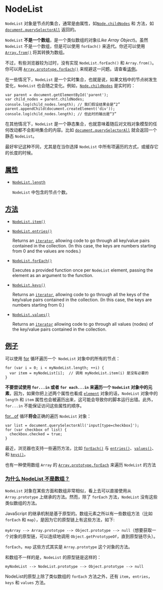 # NodeList

`NodeList` 对象是节点的集合，通常是由属性，如[`Node.childNodes`](https://developer.mozilla.org/zh-CN/docs/Web/API/Node/childNodes) 和 方法，如[`document.querySelectorAll`](https://developer.mozilla.org/zh-CN/docs/Web/API/Document/querySelectorAll) 返回的。

`NodeList` **不是一个数组**，是一个类似数组的对象(*Like Array Object*)。虽然 `NodeList` 不是一个数组，但是可以使用 `forEach()` 来迭代。你还可以使用 [`Array.from()`](https://developer.mozilla.org/zh-CN/docs/Web/JavaScript/Reference/Global_Objects/Array/from) 将其转换为数组。

不过，有些浏览器较为过时，没有实现 `NodeList.forEach()` 和 `Array.from()`。你可以用 [`Array.prototype.forEach()`](https://developer.mozilla.org/zh-CN/docs/Web/JavaScript/Reference/Global_Objects/Array/forEach) 来规避这一问题。请查看[该例](https://developer.mozilla.org/zh-CN/docs/Web/API/NodeList#example)。

在一些情况下，`NodeList` 是一个实时集合，也就是说，如果文档中的节点树发生变化，`NodeList` 也会随之变化。例如，[`Node.childNodes`](https://developer.mozilla.org/zh-CN/docs/Web/API/Node/childNodes) 是实时的：

```
var parent = document.getElementById('parent');
var child_nodes = parent.childNodes;
console.log(child_nodes.length); // 我们假设结果会是“2”
parent.appendChild(document.createElement('div'));
console.log(child_nodes.length); // 但此时的输出是“3”
```

在其他情况下，`NodeList` 是一个静态集合，也就意味着随后对文档对象模型的任何改动都不会影响集合的内容。比如 [`document.querySelectorAll`](https://developer.mozilla.org/zh-CN/docs/Web/API/Document/querySelectorAll) 就会返回一个静态 `NodeList`。

最好牢记这种不同，尤其是在当你选择 `NodeList` 中所有项遍历的方式，或缓存它的长度的时候。

## [属性](https://developer.mozilla.org/zh-CN/docs/Web/API/NodeList#属性)

- [`NodeList.length`](https://developer.mozilla.org/zh-CN/docs/Web/API/NodeList/length)

  `NodeList` 中包含的节点个数。

## [方法](https://developer.mozilla.org/zh-CN/docs/Web/API/NodeList#方法)

- [`NodeList.item()`](https://developer.mozilla.org/zh-CN/docs/Web/API/NodeList/item)

- [`NodeList.entries()`](https://developer.mozilla.org/zh-CN/docs/Web/API/NodeList/entries)

  Returns an [`iterator`](https://developer.mozilla.org/zh-CN/docs/Web/JavaScript/Reference/Iteration_protocols), allowing code to go through all key/value pairs contained in the collection. (In this case, the keys are numbers starting from 0 and the values are nodes.)

- [`NodeList.forEach()`](https://developer.mozilla.org/zh-CN/docs/Web/API/NodeList/forEach)

  Executes a provided function once per `NodeList` element, passing the element as an argument to the function.

- [`NodeList.keys()`](https://developer.mozilla.org/zh-CN/docs/Web/API/NodeList/keys)

  Returns an [`iterator`](https://developer.mozilla.org/zh-CN/docs/Web/JavaScript/Reference/Iteration_protocols), allowing code to go through all the keys of the key/value pairs contained in the collection. (In this case, the keys are numbers starting from 0.)

- [`NodeList.values()`](https://developer.mozilla.org/zh-CN/docs/Web/API/NodeList/values)

  Returns an [`iterator`](https://developer.mozilla.org/zh-CN/docs/Web/JavaScript/Reference/Iteration_protocols) allowing code to go through all values (nodes) of the key/value pairs contained in the collection.

## [例子](https://developer.mozilla.org/zh-CN/docs/Web/API/NodeList#例子)

可以使用 [for](https://developer.mozilla.org/zh-CN/docs/Web/JavaScript/Reference/Statements/for) 循环遍历一个` NodeList` 对象中的所有的节点：

```
for (var i = 0; i < myNodeList.length; ++i) {
  var item = myNodeList[i];  // 调用 myNodeList.item(i) 是没有必要的
}
```

**不要尝试使用 `for...in` 或者 `for each...in` 来遍历一个 `NodeList` 对象中的元素**，因为，如果你把上述两个属性也看成 [`element`](https://developer.mozilla.org/zh-CN/docs/Web/API/Element) 对象的话，`NodeList` 对象中的 `length` 和 `item` 属性也会被遍历出来，这可能会导致你的脚本运行出错。此外，`for...in` 不能保证访问这些属性的顺序。

[for...of](https://developer.mozilla.org/zh-CN/docs/Web/JavaScript/Reference/Statements/for...of) 循环**将会**正确的遍历 `NodeList` 对象：

```
var list = document.querySelectorAll('input[type=checkbox]');
for (var checkbox of list) {
  checkbox.checked = true;
}
```

最近，浏览器也支持一些遍历方法，比如 [`forEach()`](https://developer.mozilla.org/zh-CN/docs/Web/API/NodeList/forEach) 与 [`entries()`](https://developer.mozilla.org/zh-CN/docs/Web/API/NodeList/entries)、[`values()`](https://developer.mozilla.org/zh-CN/docs/Web/API/NodeList/values)、和 [`keys()`](https://developer.mozilla.org/zh-CN/docs/Web/API/NodeList/keys)。

也有一种使用数组 `Array` 的 [`Array.prototype.forEach`](https://developer.mozilla.org/zh-CN/docs/Web/JavaScript/Reference/Global_Objects/Array/forEach) 来遍历 `NodeList` 的方法

### [为什么 NodeList 不是数组？](https://developer.mozilla.org/zh-CN/docs/Web/API/NodeList#为什么_nodelist_不是数组？)

`NodeList` 对象在某些方面和数组非常相似，看上去可以直接使用从 `Array.prototype` 上继承的方法。然而，除了 `forEach` 方法，`NodeList` 没有这些类似数组的方法。

JavaScript 的继承机制是基于原型的。数组元素之所以有一些数组方法（比如 `forEach` 和 `map`），是因为它的原型链上有这些方法，如下:

`myArray --> Array.prototype --> Object.prototype --> null`（想要获取一个对象的原型链，可以连续地调用 `Object.getPrototypeOf`，直到原型链尽头）。

`forEach`，`map` 这些方式其实是 `Array.prototype` 这个对象的方法。

和数组不一样的是，`NodeList` 的原型链是这样的：

```
myNodeList --> NodeList.prototype --> Object.prototype --> null
```

NodeList的原型上除了类似数组的 `forEach` 方法之外，还有 `item`，`entries`，`keys` 和 `values` 方法。
